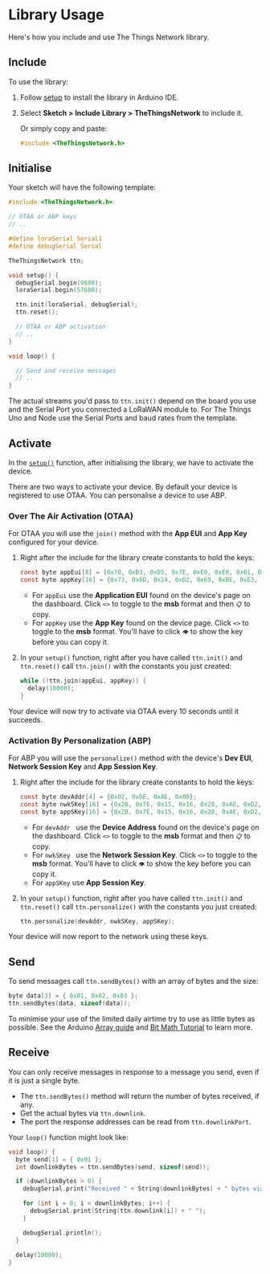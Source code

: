 # Library Usage
Here's how you include and use The Things Network library.

## Include

To use the library:

1.  Follow [setup](#setup) to install the library in Arduino IDE.
2.  Select **Sketch > Include Library > TheThingsNetwork** to include it.

	Or simply copy and paste:
  
	```c
	#include <TheThingsNetwork.h>
	```

## Initialise

Your sketch will have the following template:

```c
#include <TheThingsNetwork.h>

// OTAA or ABP keys
// ..

#define loraSerial Serial1
#define debugSerial Serial

TheThingsNetwork ttn;

void setup() {
  debugSerial.begin(9600);
  loraSerial.begin(57600);

  ttn.init(loraSerial, debugSerial);
  ttn.reset();

  // OTAA or ABP activation
  // ..
}

void loop() {

  // Send and receive messages
  // ..
}
```

The actual streams you'd pass to `ttn.init()` depend on the board you use and the Serial Port you connected a LoRaWAN module to. For The Things Uno and Node use the Serial Ports and baud rates from the template.

## Activate

In the [`setup()`](https://www.arduino.cc/en/Reference/setup) function, after initialising the library, we have to activate the device.

There are two ways to activate your device. By default your device is registered to use OTAA. You can personalise a device to use ABP.

### Over The Air Activation (OTAA)

For OTAA you will use the `join()` method with the **App EUI** and **App Key** configured for your device.

1.  Right after the include for the library create constants to hold the keys:

    ```c
    const byte appEui[8] = {0x70, 0xB3, 0xD5, 0x7E, 0xE0, 0xE0, 0x01, 0x4A1};
    const byte appKey[16] = {0x73, 0x6D, 0x24, 0xD2, 0x69, 0xBE, 0xE3, 0xAE, 0x0E, 0xCE, 0xF0, 0xBB, 0x6C, 0xA4, 0xBA, 0xFE};
    ```

    * For `appEui` use the **Application EUI** found on the device's page on the dashboard. Click `<>` to toggle to the **msb** format and then `📋` to copy.
    * For `appKey` use the **App Key** found on the device page. Click `<>` to toggle to the **msb** format. You'll have to click `👁` to show the key before you can copy it.

2.  In your `setup()` function, right after you have called `ttn.init()` and `ttn.reset()` call `ttn.join()` with the constants you just created:

    ```c
    while (!ttn.join(appEui, appKey)) {
      delay(10000);
    }
    ```

Your device will now try to activate via OTAA every 10 seconds until it succeeds.

### Activation By Personalization (ABP)

For ABP you will use the `personalize()` method with the device's **Dev EUI**, **Network Session Key** and **App Session Key**.

1.  Right after the include for the library create constants to hold the keys:

    ```c
    const byte devAddr[4] = {0x02, 0xDE, 0xAE, 0x00};
    const byte nwkSKey[16] = {0x2B, 0x7E, 0x15, 0x16, 0x28, 0xAE, 0xD2, 0xA6, 0xAB, 0xF7, 0x15, 0x88, 0x09, 0xCF, 0x4F, 0x3C};
    const byte appSKey[16] = {0x2B, 0x7E, 0x15, 0x16, 0x28, 0xAE, 0xD2, 0xA6, 0xAB, 0xF7, 0x15, 0x88, 0x09, 0xCF, 0x4F, 0x3C};
    ```

    * For `devAddr ` use the **Device Address** found on the device's page on the dashboard. Click `<>` to toggle to the **msb** format and then `📋` to copy.
    * For `nwkSKey ` use the **Network Session Key**. Click `<>` to toggle to the **msb** format. You'll have to click `👁` to show the key before you can copy it.
    * For `appSKey` use **App Session Key**.

2.  In your `setup()` function, right after you have called `ttn.init()` and `ttn.reset()` call `ttn.personalize()` with the constants you just created:

    ```c
    ttn.personalize(devAddr, nwkSKey, appSKey);
    ```

Your device will now report to the network using these keys.

## Send

To send messages call `ttn.sendBytes()` with an array of bytes and the size:

```c
byte data[3] = { 0x01, 0x02, 0x03 };
ttn.sendBytes(data, sizeof(data));
```

To minimise your use of the limited daily airtime try to use as little bytes as possible. See the Arduino [Array guide](https://www.arduino.cc/en/Reference/Array) and [Bit Math Tutorial](http://playground.arduino.cc/Code/BitMath#binary) to learn more.

## Receive

You can only receive messages in response to a message you send, even if it is just a single byte.

* The `ttn.sendBytes()` method will return the number of bytes received, if any.
* Get the actual bytes via `ttn.downlink`.
* The port the response addresses can be read from `ttn.downlinkPort`.

Your `loop()` function might look like:

```c
void loop() {
  byte send[1] = { 0x01 };
  int downlinkBytes = ttn.sendBytes(send, sizeof(send));

  if (downlinkBytes > 0) {
    debugSerial.print("Received " + String(downlinkBytes) + " bytes via " + String(ttn.downlinkPort) + ": ")

    for (int i = 0; i < downlinkBytes; i++) {
      debugSerial.print(String(ttn.downlink[i]) + " ");
    }

    debugSerial.println();
  }
  
  delay(10000);
}
```
